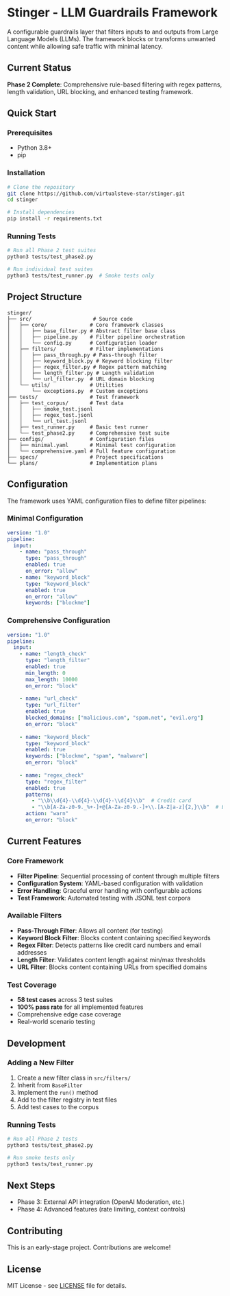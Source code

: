 # Stinger - LLM Guardrails Framework

A configurable guardrails layer that filters inputs to and outputs from Large Language Models (LLMs). The framework blocks or transforms unwanted content while allowing safe traffic with minimal latency.

## Current Status

**Phase 2 Complete**: Comprehensive rule-based filtering with regex patterns, length validation, URL blocking, and enhanced testing framework.

## Quick Start

### Prerequisites
- Python 3.8+
- pip

### Installation
```bash
# Clone the repository
git clone https://github.com/virtualsteve-star/stinger.git
cd stinger

# Install dependencies
pip install -r requirements.txt
```

### Running Tests
```bash
# Run all Phase 2 test suites
python3 tests/test_phase2.py

# Run individual test suites
python3 tests/test_runner.py  # Smoke tests only
```

## Project Structure

```
stinger/
├── src/                    # Source code
│   ├── core/              # Core framework classes
│   │   ├── base_filter.py # Abstract filter base class
│   │   ├── pipeline.py    # Filter pipeline orchestration
│   │   └── config.py      # Configuration loader
│   ├── filters/           # Filter implementations
│   │   ├── pass_through.py # Pass-through filter
│   │   ├── keyword_block.py # Keyword blocking filter
│   │   ├── regex_filter.py # Regex pattern matching
│   │   ├── length_filter.py # Length validation
│   │   └── url_filter.py  # URL domain blocking
│   └── utils/             # Utilities
│       └── exceptions.py  # Custom exceptions
├── tests/                 # Test framework
│   ├── test_corpus/       # Test data
│   │   ├── smoke_test.jsonl
│   │   ├── regex_test.jsonl
│   │   └── url_test.jsonl
│   ├── test_runner.py     # Basic test runner
│   └── test_phase2.py     # Comprehensive test suite
├── configs/               # Configuration files
│   ├── minimal.yaml       # Minimal test configuration
│   └── comprehensive.yaml # Full feature configuration
├── specs/                 # Project specifications
└── plans/                 # Implementation plans
```

## Configuration

The framework uses YAML configuration files to define filter pipelines:

### Minimal Configuration
```yaml
version: "1.0"
pipeline:
  input:
    - name: "pass_through"
      type: "pass_through"
      enabled: true
      on_error: "allow"
    - name: "keyword_block"
      type: "keyword_block"
      enabled: true
      on_error: "allow"
      keywords: ["blockme"]
```

### Comprehensive Configuration
```yaml
version: "1.0"
pipeline:
  input:
    - name: "length_check"
      type: "length_filter"
      enabled: true
      min_length: 0
      max_length: 10000
      on_error: "block"
    
    - name: "url_check"
      type: "url_filter"
      enabled: true
      blocked_domains: ["malicious.com", "spam.net", "evil.org"]
      on_error: "block"
    
    - name: "keyword_block"
      type: "keyword_block"
      enabled: true
      keywords: ["blockme", "spam", "malware"]
      on_error: "block"
    
    - name: "regex_check"
      type: "regex_filter"
      enabled: true
      patterns: 
        - "\\b\\d{4}-\\d{4}-\\d{4}-\\d{4}\\b"  # Credit card
        - "\\b[A-Za-z0-9._%+-]+@[A-Za-z0-9.-]+\\.[A-Z|a-z]{2,}\\b"  # Email
      action: "warn"
      on_error: "block"
```

## Current Features

### Core Framework
- **Filter Pipeline**: Sequential processing of content through multiple filters
- **Configuration System**: YAML-based configuration with validation
- **Error Handling**: Graceful error handling with configurable actions
- **Test Framework**: Automated testing with JSONL test corpora

### Available Filters
- **Pass-Through Filter**: Allows all content (for testing)
- **Keyword Block Filter**: Blocks content containing specified keywords
- **Regex Filter**: Detects patterns like credit card numbers and email addresses
- **Length Filter**: Validates content length against min/max thresholds
- **URL Filter**: Blocks content containing URLs from specified domains

### Test Coverage
- **58 test cases** across 3 test suites
- **100% pass rate** for all implemented features
- Comprehensive edge case coverage
- Real-world scenario testing

## Development

### Adding a New Filter

1. Create a new filter class in `src/filters/`
2. Inherit from `BaseFilter`
3. Implement the `run()` method
4. Add to the filter registry in test files
5. Add test cases to the corpus

### Running Tests

```bash
# Run all Phase 2 tests
python3 tests/test_phase2.py

# Run smoke tests only
python3 tests/test_runner.py
```

## Next Steps

- Phase 3: External API integration (OpenAI Moderation, etc.)
- Phase 4: Advanced features (rate limiting, context controls)

## Contributing

This is an early-stage project. Contributions are welcome!

## License

MIT License - see [LICENSE](LICENSE) file for details. 